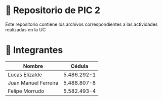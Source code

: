 # 🤖 Repositorio de PIC 2
Este repositorio contiene los archivos correspondientes a las actividades realizadas en la UC

# 🦾 Integrantes

| Nombre               | Cédula        |
|----------------------|--------------|
| Lucas Elizalde        | 5.486.292-1  |
| Juan Manuel Ferreira | 5.488.807-8  |
| Felipe Morrudo       | 5.582.493-4  |

